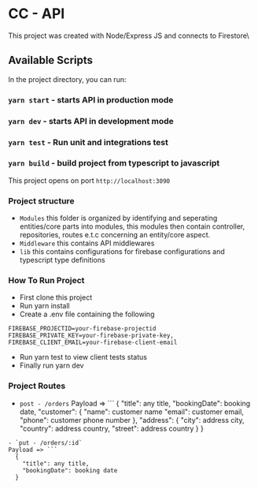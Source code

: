 # CC - API

This project was created with Node/Express JS and connects to Firestore\

## Available Scripts

In the project directory, you can run:

### `yarn start` - starts API in production mode
### `yarn dev` - starts API in development mode
### `yarn test` - Run unit and integrations test
### `yarn build` - build project from typescript to javascript

This project opens on port `http://localhost:3090`

### Project structure
- `Modules` this folder is organized by identifying and seperating entities/core parts into modules, this modules then contain controller, repositories, routes e.t.c concerning an entity/core aspect.
- `Middleware` this contains API middlewares
- `lib` this contains configurations for firebase configurations and typescript type definitions

### How To Run Project
- First clone this project
- Run yarn install
- Create a .env file containing the following 
```
FIREBASE_PROJECTID=your-firebase-projectid
FIREBASE_PRIVATE_KEY=your-firebase-private-key,
FIREBASE_CLIENT_EMAIL=your-firebase-client-email
```
- Run yarn test to view client tests status
- Finally run yarn dev

### Project Routes
- `post - /orders`
Payload => ```
 {
  "title": any title,
  "bookingDate": booking date,
  "customer": {
    "name": customer name
    "email": customer email,
    "phone": customer phone number
  },
  "address": {
    "city": address city,
    "country": address country,
    "street": address country
  }
 }
```
- `put - /orders/:id`
Payload => ```
  {
    "title": any title,
    "bookingDate": booking date
  }
```
